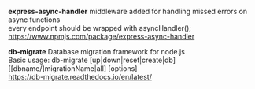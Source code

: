 **express-async-handler**
middleware added for handling missed errors on async functions  
every endpoint should be wrapped with asyncHandler();  
https://www.npmjs.com/package/express-async-handler


**db-migrate**
Database migration framework for node.js  
Basic usage: db-migrate [up|down|reset|create|db] [[dbname/]migrationName|all] [options]  
https://db-migrate.readthedocs.io/en/latest/  
